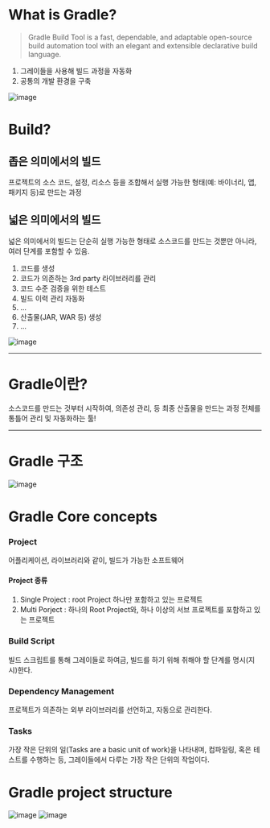 # What is Gradle?

> Gradle Build Tool is a fast, dependable, and adaptable open-source build automation tool with an elegant and extensible declarative build language.
1. 그레이들을 사용해 빌드 과정을 자동화
2. 공통의 개발 환경을 구축

   
![image](https://github.com/user-attachments/assets/a572d27c-7041-486a-b981-d61637d40667)

# Build?

## 좁은 의미에서의 빌드

프로젝트의 소스 코드, 설정, 리소스 등을 조합해서 실행 가능한 형태(예: 바이너리, 앱, 패키지 등)로 만드는 과정

## 넓은 의미에서의 빌드

넓은 의미에서의 빌드는 단순히 실행 가능한 형태로 소스코드를 만드는 것뿐만 아니라, 여러 단계를 포함할 수 있음.

1. 코드를 생성
2. 코드가 의존하는 3rd party 라이브러리를 관리
3. 코드 수준 검증을 위한 테스트
4. 빌드 이력 관리 자동화
5. ...
6. 산출물(JAR, WAR 등) 생성
7. ...

![image](https://github.com/user-attachments/assets/5a5e6b99-69a7-4558-ba1f-db0c3d806e15)

--- 

# Gradle이란?

소스코드를 만드는 것부터 시작하여, 의존성 관리, 등 최종 산출물을 만드는 과정 전체를 통틀어 관리 및 자동화하는 툴!

---


# Gradle 구조

![image](https://github.com/user-attachments/assets/fc20a670-e5dc-4aa2-9a01-5bcbbef35786)


# Gradle Core concepts

### Project

어플리케이션, 라이브러리와 같이, 빌드가 가능한 소프트웨어

#### Project 종류
1. Single Project : root Project 하나만 포함하고 있는 프로젝트
2. Multi Porject : 하나의 Root Project와, 하나 이상의 서브 프로젝트를 포함하고 있는 프로젝트

### Build Script

빌드 스크립트를 통해 그레이들로 하여금, 빌드를 하기 위해 취해야 할 단계를 명시(지시)한다.

### Dependency Management

프로젝트가 의존하는 외부 라이브러리를 선언하고, 자동으로 관리한다. 

### Tasks

가장 작은 단위의 일(Tasks are a basic unit of work)을 나타내며, 컴파일링, 혹은 테스트를 수행하는 등, 그레이들에서 다루는 가장 작은 단위의 작업이다.

# Gradle project structure

![image](https://github.com/user-attachments/assets/9f659d97-821d-4c91-9e62-72a780d738f1)
![image](https://github.com/user-attachments/assets/0cff6f1d-4d00-4b70-9dc1-51bf0b58d590)



